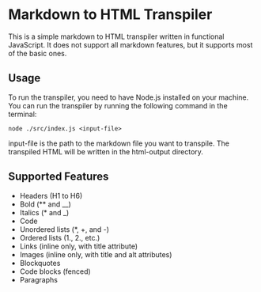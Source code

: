 # Markdown to HTML Transpiler

This is a simple markdown to HTML transpiler written in functional JavaScript. It does not support all markdown features, but it supports most of the basic ones.

## Usage

To run the transpiler, you need to have Node.js installed on your machine. You can run the transpiler by running the following command in the terminal:

```
node ./src/index.js <input-file>
```

input-file is the path to the markdown file you want to transpile. The transpiled HTML will be written in the html-output directory.

## Supported Features

- Headers (H1 to H6)
- Bold (** and __)
- Italics (* and _)
- Code
- Unordered lists (*, +, and -)
- Ordered lists (1., 2., etc.)
- Links (inline only, with title attribute)
- Images (inline only, with title and alt attributes)
- Blockquotes
- Code blocks (fenced)
- Paragraphs